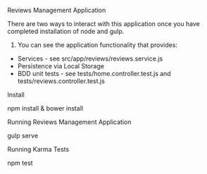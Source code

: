 
Reviews Management Application

There are two ways to interact with this application once you have completed installation of node and gulp.
1) You can see the application functionality that provides:
- Services - see src/app/reviews/reviews.service.js
- Persistence via Local Storage 
- BDD unit tests - see tests/home.controller.test.js and tests/reviews.controller.test.js


Install 

npm install & bower install


Running Reviews Management Application

gulp serve


Running Karma Tests

npm test

